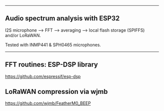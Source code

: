 -----------------------
Audio spectrum analysis with ESP32 
-----------------------
I2S microphone --> FFT --> averaging --> local flash storage (SPIFFS) and/or LoRaWAN.

Tested with INMP441 & SPH0465 microphones.



-----------------------------
FFT routines: ESP-DSP library 
-----------------------------
https://github.com/espressif/esp-dsp 


LoRaWAN compression via wjmb
-----------------------------
https://github.com/wjmb/FeatherM0_BEEP  


